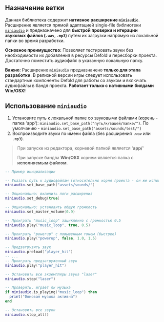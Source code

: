 ## Назначение ветки

Данная библиотека содержит **нативное расширение `miniaudio`**. Расширение является прямой адаптацией single-file библиотеки [`miniaudio`](https://miniaud.io/) и предназначено для **быстрой проверки и итерации звуковых файлов (`.wav`, `.mp3`)** путем их загрузки напрямую из локальной папки во время разработки.

**Основное преимущество:** Позволяет тестировать звуки без необходимости их добавления в ресурсы Defold и пересборки проекта. Достаточно поместить аудиофайл в указанную локальную папку.

**Важно:** Расширение `miniaudio` предназначено **только для этапа разработки**. В релизной версии игры следует использовать стандартные компоненты Defold для работы со звуком и включать аудиофайлы в бандл проекта. **Работает только с нативными билдами Win/OSX!**

## Использование `miniaudio`

1.  Установите путь к локальной папке со звуковыми файлами (корень - папка 'app'): `miniaudio.set_base_path("путь/к/вашей/папке/")`. По умолчанию - `miniaudio.set_base_path("assets/sounds/test/")`
3.  Воспроизводите звуки по имени файла (без расширения `.wav` или `.mp3`).


> При запуске из редактора, корневой папкой является '**app/**'
> 
> При запуске бандла **Win/OSX** корнем является папка с **исполняемым файлом**.


```lua
-- Пример инициализации

-- Указать путь к аудиофайлам (относительно корня проекта - он же исполняемый файл, при native bundle)
miniaudio.set_base_path("assets/sounds/")

-- Опционально: включить логи расширения
miniaudio.set_debug(true)

-- Опционально: установить общую громкость
miniaudio.set_master_volume(0.9) 

-- Проиграть "music_loop" зацикленно с громкостью 0.5
miniaudio.play("music_loop", true, 0.5)

-- Проиграть "powerup" с повышенным тоном (быстрее)
miniaudio.play("powerup", false, 1.0, 1.5)

-- Предзагрузить звук
miniaudio.preload("player_hit")
-- ...
-- Проиграть предзагруженный звук
miniaudio.play("player_hit")

-- Остановить все экземпляры звука "laser"
miniaudio.stop("laser")

-- Проверить, играет ли музыка
if miniaudio.is_playing("music_loop") then
  print("Фоновая музыка активна")
end

-- Остановить все звуки
miniaudio.stop_all()
```
